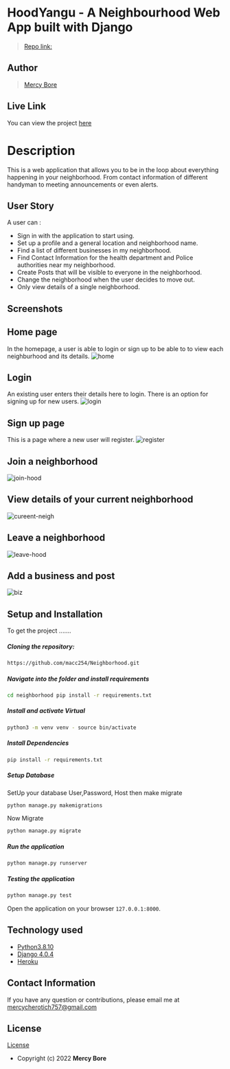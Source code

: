 # HoodYangu - A Neighbourhood Web App built with Django
>[Repo link: ](https://github.com/macc254/Neighborhood.git)
## Author 

>[Mercy Bore](https://github.com/macc254)  
##  Live Link  
You can view the project [here](https://mercy-neighbourhood.herokuapp.com/)
  
  
# Description  

This is a web application that allows you to be in the loop about everything happening in your neighborhood. From contact information of different handyman to meeting announcements or even alerts.
## User Story  
A user can :

- Sign in with the application to start using.
- Set up a profile  and a general location and neighborhood name.
- Find a list of different businesses in my neighborhood.
- Find Contact Information for the health department and Police authorities   near my neighborhood.
- Create Posts that will be visible to everyone in the neighborhood.
- Change the neighborhood when the user  decides to move out.
- Only view details of a single neighborhood. 


## Screenshots 
## Home page
In the homepage, a user is able to login or sign up to be able to to view each neighburhood and its details.
 ![home](https://user-images.githubusercontent.com/61621637/163714631-a0d81b04-c5a6-4b2e-809d-a6ca09a92c60.png)
## Login
An existing user enters their details here to login. There is an option for signing up for new users.
![login](https://user-images.githubusercontent.com/61621637/163714625-383e6c0e-fab7-4075-bc1c-a86194a9412c.png)

## Sign up page
This is a page where a new user will register.
 ![register](https://user-images.githubusercontent.com/61621637/163714621-3d347431-54e6-4af7-b746-b2e6938e5671.png)
## Join a neighborhood
![join-hood](https://user-images.githubusercontent.com/61621637/163714597-15d4e74a-631e-4913-a32e-91252fbe79c9.png)
## View details of your current neighborhood
![cureent-neigh](https://user-images.githubusercontent.com/61621637/163714555-ac592968-b9ed-4e11-9505-3d1911278184.png)
## Leave a neighborhood
![leave-hood](https://user-images.githubusercontent.com/61621637/163714611-e12ba7c9-5e0f-472f-8ce9-0d1070b35780.png)


## Add a business and post
![biz](https://user-images.githubusercontent.com/61621637/163714574-18243d5a-4ca0-4f56-870c-eaa92fc51c8c.png)

## Setup and Installation  
To get the project .......  
  
##### Cloning the repository:  
 ```bash 
 https://github.com/macc254/Neighborhood.git
```
##### Navigate into the folder and install requirements  
 ```bash 
cd neighborhood pip install -r requirements.txt 
```
##### Install and activate Virtual  
 ```bash 
 python3 -m venv venv - source bin/activate  
```  
##### Install Dependencies  
 ```bash 
 pip install -r requirements.txt 
```  
 ##### Setup Database  
  SetUp your database User,Password, Host then make migrate  
 ```bash 
python manage.py makemigrations 
 ``` 
 Now Migrate  
 ```bash 
 python manage.py migrate 
```
##### Run the application  
 ```bash 
 python manage.py runserver 
``` 
##### Testing the application  
 ```bash 
 python manage.py test 
```
Open the application on your browser `127.0.0.1:8000`.  
  

 
## Technology used  
  
* [Python3.8.10](https://www.python.org/)  
* [Django 4.0.4](https://docs.djangoproject.com/en/2.2/)  
* [Heroku](https://heroku.com)    
## Contact Information   
If you have any question or contributions, please email me at [mercycherotich757@gmail.com](mailto:mercycherotich757@gmail.com)
  
## License 
[License](https://github.com/macc254/Neighborhood/blob/master/License)  
* Copyright (c) 2022 **Mercy Bore**
